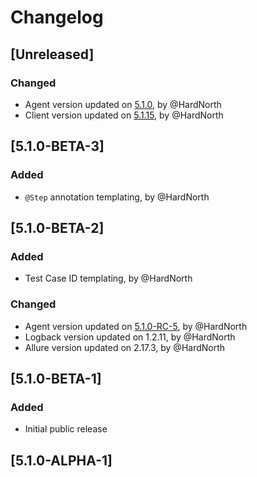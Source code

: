 # Changelog

## [Unreleased]
### Changed
- Agent version updated on [5.1.0](https://github.com/reportportal/agent-java-spock/releases/tag/5.1.0), by @HardNorth
- Client version updated on [5.1.15](https://github.com/reportportal/client-java/releases/tag/5.1.15), by @HardNorth

## [5.1.0-BETA-3]
### Added
- `@Step` annotation templating, by @HardNorth

## [5.1.0-BETA-2]
### Added
- Test Case ID templating, by @HardNorth
### Changed
- Agent version updated on [5.1.0-RC-5](https://github.com/reportportal/agent-java-spock/releases/tag/5.1.0-RC-5), by @HardNorth
- Logback version updated on 1.2.11, by @HardNorth
- Allure version updated on 2.17.3, by @HardNorth

## [5.1.0-BETA-1]
### Added
- Initial public release

## [5.1.0-ALPHA-1]
